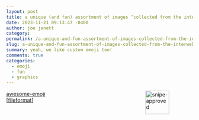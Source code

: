 ```yaml
---
layout: post
title: a unique (and fun) assortment of images ‘collected from the interwebs’
date: 2023-11-21 09:13:47 -0400
author: joe jenett
category: 
permalink: /a-unique-and-fun-assortment-of-images-collected-from-the-interwebs/
slug: a-unique-and-fun-assortment-of-images-collected-from-the-interwebs
summary: yeah, we like custom emoji too!
comments: true
categories:
  - emoji
  - fun
  - graphics
---
```

<p>
<img src="https://iwebthings.joejenett.com/images/snipe-approved.png" alt="snipe-approved" width="64" style="position:relative;float:right;margin:0 64px 12px 6px;width:64px;"><a href="snipe-approved.png" title=""></a><a title="GitHub - snipe/awesome-emoji" href="https://github.com/snipe/awesome-emoji/">awesome-emoji</a>
<br>[<a href="https://pinboard.in/u:fileformat">fileformat</a>]</p>
<a href="https://brid.gy/publish/mastodon"></a>